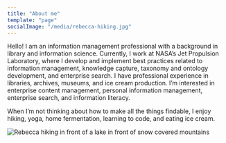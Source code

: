 ```yaml
---
title: "About me"
template: "page"
socialImage: "/media/rebecca-hiking.jpg"
---
```


Hello! I am an information management professional with a background in library and information science. Currently, I work at NASA’s Jet Propulsion Laboratory, where I develop and implement best practices related to information management, knowledge capture, taxonomy and ontology development, and enterprise search. I have professional experience in libraries, archives, museums, and ice cream production. I’m interested in enterprise content management, personal information management, enterprise search, and information literacy.

When I’m not thinking about how to make all the things findable, I enjoy hiking, yoga, home fermentation, learning to code, and eating ice cream.

![Rebecca hiking in front of a lake in front of snow covered mountains](/media/rebecca-rebecca.jpg)
